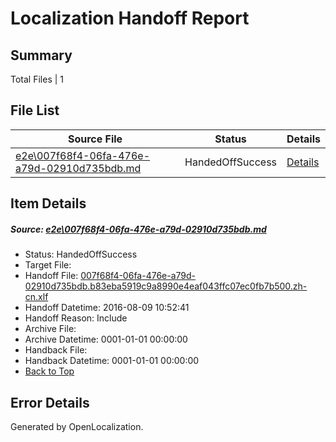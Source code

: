 # <a name='report-top'></a> Localization Handoff Report

## Summary
 Total Files | 1

## File List
 Source File | Status | Details 
 ----------- | ------ | ------- 
 [e2e\007f68f4-06fa-476e-a79d-02910d735bdb.md](https://github.com/OpenLocalizationTestOrg/oltest/blob/726dc08f39f60e45a6c44355cb0841397c6fca83/e2e/007f68f4-06fa-476e-a79d-02910d735bdb.md) | HandedOffSuccess | [Details](#f2ae89c0a50ce8708c99bcc8cb4b8db414a002e71)

## Item Details
##### <a name='f2ae89c0a50ce8708c99bcc8cb4b8db414a002e71'></a> Source: [e2e\007f68f4-06fa-476e-a79d-02910d735bdb.md](https://github.com/OpenLocalizationTestOrg/oltest/blob/726dc08f39f60e45a6c44355cb0841397c6fca83/e2e/007f68f4-06fa-476e-a79d-02910d735bdb.md)
* Status: HandedOffSuccess
* Target File: 
* Handoff File: [007f68f4-06fa-476e-a79d-02910d735bdb.b83eba5919c9a8990e4eaf043ffc07ec0fb7b500.zh-cn.xlf](https://github.com/OpenLocalizationTestOrg/olhandoff-e2e/blob/91112cfd6e956ecd42821089ad1e2edb743a9c31/ol-handoff/OpenLocalizationTestOrg/ol-test-zhcn/ci/ht/007f68f4-06fa-476e-a79d-02910d735bdb.b83eba5919c9a8990e4eaf043ffc07ec0fb7b500.zh-cn.xlf)
* Handoff Datetime: 2016-08-09 10:52:41
* Handoff Reason: Include
* Archive File: 
* Archive Datetime: 0001-01-01 00:00:00
* Handback File: 
* Handback Datetime: 0001-01-01 00:00:00
* [Back to Top](#report-top)


## Error Details

Generated by OpenLocalization.
